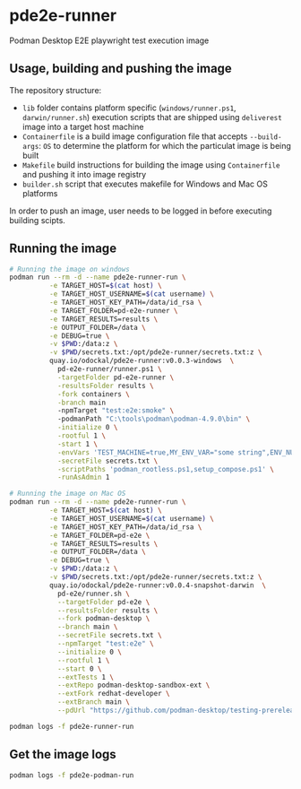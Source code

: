 # pde2e-runner
Podman Desktop E2E playwright test execution image

## Usage, building and pushing the image
The repository structure:
* `lib` folder contains platform specific (`windows/runner.ps1`, `darwin/runner.sh`) execution scripts that are shipped using `deliverest` image into a target host machine
* `Containerfile` is a build image configuration file that accepts `--build-args`: `OS` to determine the platform for which the particulat image is being built
* `Makefile` build instructions for building the image using `Containerfile` and pushing it into image registry
* `builder.sh` script that executes makefile for Windows and Mac OS platforms

In order to push an image, user needs to be logged in before executing building scipts.

## Running the image

```sh
# Running the image on windows
podman run --rm -d --name pde2e-runner-run \
          -e TARGET_HOST=$(cat host) \
          -e TARGET_HOST_USERNAME=$(cat username) \
          -e TARGET_HOST_KEY_PATH=/data/id_rsa \
          -e TARGET_FOLDER=pd-e2e-runner \
          -e TARGET_RESULTS=results \
          -e OUTPUT_FOLDER=/data \
          -e DEBUG=true \
          -v $PWD:/data:z \
          -v $PWD/secrets.txt:/opt/pde2e-runner/secrets.txt:z \
          quay.io/odockal/pde2e-runner:v0.0.3-windows  \
            pd-e2e-runner/runner.ps1 \
            -targetFolder pd-e2e-runner \
            -resultsFolder results \
            -fork containers \
            -branch main
            -npmTarget "test:e2e:smoke" \ 
            -podmanPath "C:\tools\podman\podman-4.9.0\bin" \
            -initialize 0 \
            -rootful 1 \
            -start 1 \
            -envVars 'TEST_MACHINE=true,MY_ENV_VAR="some string",ENV_NUMBER=3' \
            -secretFile secrets.txt \
            -scriptPaths 'podman_rootless.ps1,setup_compose.ps1' \
            -runAsAdmin 1

# Running the image on Mac OS
podman run --rm -d --name pde2e-runner-run \
          -e TARGET_HOST=$(cat host) \
          -e TARGET_HOST_USERNAME=$(cat username) \
          -e TARGET_HOST_KEY_PATH=/data/id_rsa \
          -e TARGET_FOLDER=pd-e2e \
          -e TARGET_RESULTS=results \
          -e OUTPUT_FOLDER=/data \
          -e DEBUG=true \
          -v $PWD:/data:z \
          -v $PWD/secrets.txt:/opt/pde2e-runner/secrets.txt:z \
          quay.io/odockal/pde2e-runner:v0.0.4-snapshot-darwin  \
            pd-e2e/runner.sh \
            --targetFolder pd-e2e \
            --resultsFolder results \
            --fork podman-desktop \
            --branch main \
            --secretFile secrets.txt \
            --npmTarget "test:e2e" \
            --initialize 0 \
            --rootful 1 \
            --start 0 \
            --extTests 1 \
            --extRepo podman-desktop-sandbox-ext \
            --extFork redhat-developer \
            --extBranch main \
            --pdUrl "https://github.com/podman-desktop/testing-prereleases/releases/download/v1.20.0-202506060133-deec1eda430/podman-desktop-1.20.0-202506060133-deec1eda430-arm64.dmg"

podman logs -f pde2e-runner-run
```

## Get the image logs
```sh
podman logs -f pde2e-podman-run
```